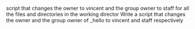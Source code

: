 script that changes the owner to vincent and the group owner to staff for all the files and directories in the working director
Write a script that changes the owner and the group owner of _hello to vincent and staff respectively
